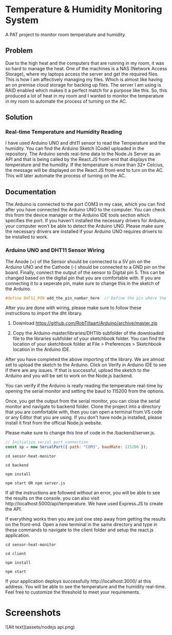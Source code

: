 
# Temperature & Humidity Monitoring System
 A PAT project to monitor room temperature and humidity. 


## Problem

Due to the high heat and the computers that are running in my room, it was so hard to manage the heat. One of the machines is a NAS (Network Access Storage), where my laptops access the server and get the required files. This is how I am affectively managing my files. Which is almost like having an on premise cloud storage for backing up files. The server I am using is RAID enabled which makes it a perfect match for a purpose like this. So, this produced a lot of heat in my room and I wanted to monitor the temperature in my room to automate the process of turning on the AC. 


## Solution

### Real-time Temperature and Humidity Reading

I have used Arduino UNO and dht11 sensor to read the Temperature and the humidity. You can find the Arduino Sketch (Code) uploaded in the repository. The Arduino sends real-time data to the Node.Js Server as an API and that is being called by the React.JS front-end that displays the temperature and the humidity. If the temperature is more than 32* Celcius, the message will be displayed on the React.JS front-end to turn on the AC. This will later automate the process of turning on the AC.
## Documentation

The Arduino is connected to the port COM3 in my case, which you can find after you have connected the Arduino UNO to the computer. You can check this from the device manager or the Arduino IDE tools section which specifies the port. If you haven't installed the necessary drivers for Arduino, your computer won't be able to detect the Arduino UNO. Please make sure the necessary drivers are installed if your Arduino UNO requires drivers to be installed to work. 

### Arduino UNO and DHT11 Sensor Wiring
The Anode (+) of the Sensor should be connected to a 5V pin on the Arduino UNO and the Cathode (-) should be connected to a GND pin on the board. Finally, connect the output of the sensor to Digital pin 5. This can be changed based on the digital pin that you are comfortable with. If you are connecting it to a seperate pin, make sure to change this in the sketch of the Arduino. 

```C++
#define DHT11_PIN add_the_pin_number_here  // Define the pin where the DHT11 is connected

```
After you are done with wiring, please make sure to follow these instructions to import the dht library. 

1. Download https://github.com/RobTillaart/Arduino/archive/master.zip

2. Copy the Arduino-master/libraries/DHTlib subfolder of the downloaded file to the libraries subfolder of your sketchbook folder. You can find the location of your sketchbook folder at File > Preferences > Sketchbook location in the Arduino IDE.

After you have completed the above importing of the library. We are almost set to upload the sketch to the Arduino. Click on Verify in Arduino IDE to see if there are any issues. If that is successful, upload the sketch to the Arduino and you will be set to work on the Node.js backend. 

You can verify if the Arduino is really reading the temperature real-time by opening the serial monitor and setting the baud to 115200 from the options.

Once, you get the output from the serial monitor, you can close the serial monitor and navigate to backend folder. Clone the project into a directory that you are comfortable with, then you can open a terminal from VS code or any Editor that you are using. If you don't have node.js installed, please install it first from the official Node.js website.

Please make sure to change this line of code in the /backend/server.js. 

```javascript
// Initialize serial port connection
const sp = new SerialPort({ path: "COM3", baudRate: 115200 });

```

```terminal
cd sensor-heat-monitor

cd backend

npm install 

npm start OR npm server.js
```

If all the instructions are followed without an error, you will be able to see the results on the console. you can also visit http://localhost:5000/api/temperature. We have used Express.JS to create the API. 

If everything works then you are just one step away from getting the results on the front-end. Open a new terminal in the same directory and type in these commands to navigate to the client folder and setup the react.js application. 

```terminal
cd sensor-heat-monitor

cd client

npm install 

npm start 
```

If your application deploys successfully http://localhost:3000/ at this address. You will be able to see the temperature and the humidity real-time. Feel free to customize the threshold to meet your requirements. 


# Screenshots 

![Alt text](assets/nodejs api.png)
